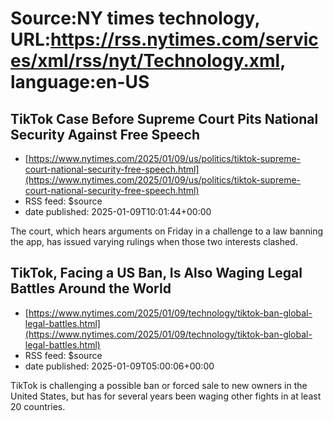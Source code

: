 # Source:NY times technology, URL:https://rss.nytimes.com/services/xml/rss/nyt/Technology.xml, language:en-US

## TikTok Case Before Supreme Court Pits National Security Against Free Speech
 - [https://www.nytimes.com/2025/01/09/us/politics/tiktok-supreme-court-national-security-free-speech.html](https://www.nytimes.com/2025/01/09/us/politics/tiktok-supreme-court-national-security-free-speech.html)
 - RSS feed: $source
 - date published: 2025-01-09T10:01:44+00:00

The court, which hears arguments on Friday in a challenge to a law banning the app, has issued varying rulings when those two interests clashed.

## TikTok, Facing a US Ban, Is Also Waging Legal Battles Around the World
 - [https://www.nytimes.com/2025/01/09/technology/tiktok-ban-global-legal-battles.html](https://www.nytimes.com/2025/01/09/technology/tiktok-ban-global-legal-battles.html)
 - RSS feed: $source
 - date published: 2025-01-09T05:00:06+00:00

TikTok is challenging a possible ban or forced sale to new owners in the United States, but has for several years been waging other fights in at least 20 countries.

